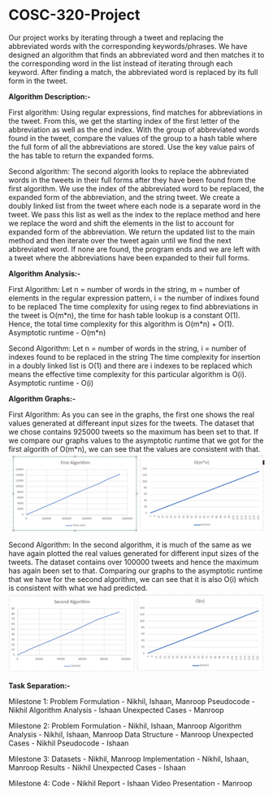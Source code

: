 # COSC-320-Project

Our project works by iterating through a tweet and replacing the abbreviated words with the corresponding keywords/phrases. We have designed an algorithm that finds an abbreviated word and then matches it to the corresponding word in the list instead of iterating through each keyword. After finding a match, the abbreviated word is replaced by its full form in the tweet.

**Algorithm Description:-**

First algorithm: 
Using regular expressions, find matches for abbreviations in the tweet. From this, we get the starting index of the first letter of the abbreviation as well as the end index. With the group of abbreviated words found in the tweet, compare the values of the group to a hash table where the full form of all the abbreviations are stored. Use the key value pairs of the has table to return the expanded forms.

Second algorithm: 
The second algorith looks to replace the abbreviated words in the tweets in their full forms after they have been found from the first algorithm. We use the index of the abbreviated word to be replaced, the expanded form of the abbreviation, and the string tweet. We create a doubly linked list from the tweet where each node is a separate word in the tweet. We pass this list as well as the index to the replace method and here we replace the word and shift the elements in the list to account for expanded form of the abbreviation. We return the updated list to the main method and then iterate over the tweet again until we find the next abbreviated word. If none are found, the program ends and we are left with a tweet where the abbreviations have been expanded to their full forms. 

**Algorithm Analysis:-**

First Algorithm: 
Let n = number of words in the string, m = number of elements in the regular expression pattern, i = the number of indixes found to be replaced 
The time complexity for using regex to find abbreviations in the tweet is O(m\*n), the time for hash table lookup is a constant O(1). Hence, the total time complexity for this algorithm is O(m\*n) + O(1). 
Asymptotic runtime - O(m\*n)

Second Algorithm: 
Let n = number of words in the string, i = number of indexes found to be replaced in the string
The time complexity for insertion in a doubly linked list is O(1) and there are i indexes to be replaced which means the effective time complexity for this particular algorithm is O(i).
Asymptotic runtime - O(i)

**Algorithm Graphs:-**

First Algorithm:
As you can see in the graphs, the first one shows the real values generated at differeant input sizes for the tweets. The dataset that we chose contains 925000 tweets so the maximum has been set to that. If we compare our graphs values to the asymptotic runtime that we got for the first algorith of O(m\*n), we can see that the values are consistent with that.
![image1](graph1.png)

Second Algorithm: 
In the second algorithm, it is much of the same as we have again plotted the real values generated for different input sizes of the tweets. The dataset contains over 100000 tweets and hence the maximum has again been set to that. Comparing our graphs to the asymptotic runtime that we have for the second algorithm, we can see that it is also O(i) which is consistent with what we had predicted.
![image2](image.png)

**Task Separation:-**

Milestone 1:
Problem Formulation - Nikhil, Ishaan, Manroop
Pseudocode - Nikhil
Algorithm Analysis - Ishaan
Unexpected Cases - Manroop

Milestone 2:
Problem Formulation - Nikhil, Ishaan, Manroop
Algorithm Analysis - Nikhil, Ishaan, Manroop
Data Structure - Manroop
Unexpected Cases - Nikhil
Pseudocode - Ishaan

Milestone 3: 
Datasets - Nikhil, Manroop
Implementation - Nikhil, Ishaan, Manroop
Results - Nikhil
Unexpected Cases - Ishaan

Milestone 4:
Code - Nikhil
Report - Ishaan
Video Presentation - Manroop
